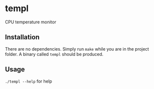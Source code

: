 # templ
CPU temperature monitor

## Installation
There are no dependencies. Simply run `make` while you are in the project folder. A binary called `templ` should be produced.

## Usage
`./templ --help` for help
